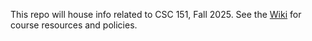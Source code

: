 This repo will house info related to CSC 151, Fall 2025. See the [Wiki](https://github.com/WT-WECIB/CSC-151-Fall-2025/wiki) for course resources and policies.
